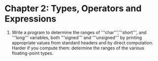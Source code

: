 # Chapter 2: Types, Operators and Expressions

1. Write a program to determine the ranges of '''char''','''short''', and '''long''' variables, both '''signed''' and '''unsigned''' by printing appropriate values from standard headers and by direct computation. Harder if you compute them: determine the ranges of the various floating-point types.
